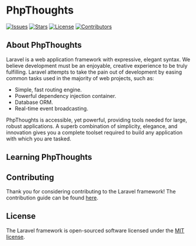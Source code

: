 # PhpThoughts
<p align="center">

<a href="https://github.com/GrowBit-Tech/PhpThoughts"><img src="https://img.shields.io/github/issues/GrowBit-Tech/PhpThoughts" alt="Issues"></a>
<a href="https://github.com/GrowBit-Tech/PhpThoughts"><img src="https://img.shields.io/github/stars/GrowBit-Tech/PhpThoughts" alt="Stars"></a>
<a href="https://github.com/GrowBit-Tech/PhpThoughts"><img src="https://img.shields.io/github/license/GrowBit-Tech/PhpThoughts" alt="License"></a>
<a href="https://github.com/GrowBit-Tech/PhpThoughts"><img src="https://img.shields.io/github/contributors/GrowBit-Tech/PhpThoughts" alt="Contributors"></a>
</p>

## About PhpThoughts

Laravel is a web application framework with expressive, elegant syntax. We believe development must be an enjoyable, creative experience to be truly fulfilling. Laravel attempts to take the pain out of development by easing common tasks used in the majority of web projects, such as:

- Simple, fast routing engine.
- Powerful dependency injection container.
- Database ORM.
- Real-time event broadcasting.

PhpThoughts is accessible, yet powerful, providing tools needed for large, robust applications. A superb combination of simplicity, elegance, and innovation gives you a complete toolset required to build any application with which you are tasked.

## Learning PhpThoughts

## Contributing

Thank you for considering contributing to the Laravel framework! The contribution guide can be found [here](LICENSE.md).

## License

The Laravel framework is open-sourced software licensed under the [MIT license](LICENSE.md).